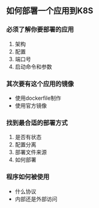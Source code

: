 ## 如何部署一个应用到K8S

### 必须了解你要部署的应用

1. 架构
2. 配置
3. 端口号
4. 启动命令和参数

### 其次要有这个应用的镜像
* 使用dockerfile制作
* 使用官方镜像

### 找到最合适的部署方式

1. 是否有状态
2. 配置分离
3. 部署文件来源
4. 如何部署

### 程序如何被使用
* 什么协议
* 内部还是外部访问
